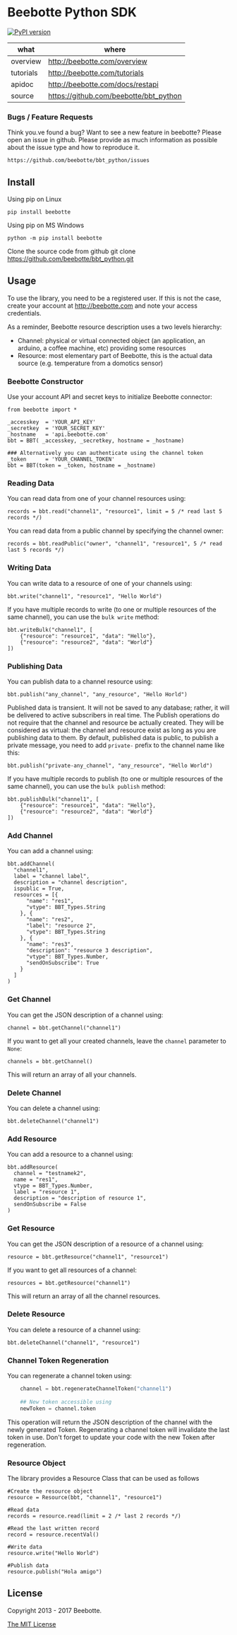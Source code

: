 Beebotte Python SDK
===================

[![PyPI version](https://badge.fury.io/py/beebotte.svg)](https://badge.fury.io/py/beebotte)

| what          | where                                  |
|---------------|----------------------------------------|
| overview      | http://beebotte.com/overview           |
| tutorials     | http://beebotte.com/tutorials          |
| apidoc        | http://beebotte.com/docs/restapi       |
| source        | https://github.com/beebotte/bbt_python |

### Bugs / Feature Requests

Think you.ve found a bug? Want to see a new feature in beebotte? Please open an
issue in github. Please provide as much information as possible about the issue type and how to reproduce it.

    https://github.com/beebotte/bbt_python/issues

## Install

Using pip on Linux

    pip install beebotte

Using pip on MS Windows

    python -m pip install beebotte
  
Clone the source code from github
    git clone https://github.com/beebotte/bbt_python.git
  
## Usage
To use the library, you need to be a registered user. If this is not the case, create your account at <http://beebotte.com> and note your access credentials.

As a reminder, Beebotte resource description uses a two levels hierarchy:

* Channel: physical or virtual connected object (an application, an arduino, a coffee machine, etc) providing some resources
* Resource: most elementary part of Beebotte, this is the actual data source (e.g. temperature from a domotics sensor)
  
### Beebotte Constructor
Use your account API and secret keys to initialize Beebotte connector:

    from beebotte import *
    
    _accesskey  = 'YOUR_API_KEY'
    _secretkey  = 'YOUR_SECRET_KEY'
    _hostname   = 'api.beebotte.com'
    bbt = BBT( _accesskey, _secretkey, hostname = _hostname)
    
    ### Alternatively you can authenticate using the channel token
    _token      = 'YOUR_CHANNEL_TOKEN'
    bbt = BBT(token = _token, hostname = _hostname)

### Reading Data
You can read data from one of your channel resources using:

    records = bbt.read("channel1", "resource1", limit = 5 /* read last 5 records */)
    
You can read data from a public channel by specifying the channel owner:

    records = bbt.readPublic("owner", "channel1", "resource1", 5 /* read last 5 records */)
    
### Writing Data
You can write data to a resource of one of your channels using:

    bbt.write("channel1", "resource1", "Hello World")
    
If you have multiple records to write (to one or multiple resources of the same channel), you can use the `bulk write` method:

    bbt.writeBulk("channel1", [
        {"resource": "resource1", "data": "Hello"},
        {"resource": "resource2", "data": "World"}
    ])

### Publishing Data
You can publish data to a channel resource using:

    bbt.publish("any_channel", "any_resource", "Hello Horld")

Published data is transient. It will not be saved to any database; rather, it will be delivered to active subscribers in real time. 
The Publish operations do not require that the channel and resource be actually created. 
They will be considered as virtual: the channel and resource exist as long as you are publishing data to them. 
By default, published data is public, to publish a private message, you need to add `private-` prefix to the channel name like this:

    bbt.publish("private-any_channel", "any_resource", "Hello World")

If you have multiple records to publish (to one or multiple resources of the same channel), you can use the `bulk publish` method:

    bbt.publishBulk("channel1", [
        {"resource": "resource1", "data": "Hello"},
        {"resource": "resource2", "data": "World"}
    ])

### Add Channel
You can add a channel using:

    bbt.addChannel(
      "channel1",
      label = "channel label",
      description = "channel description",
      ispublic = True,
      resources = [{
          "name": "res1",
          "vtype": BBT_Types.String
        }, {
          "name": "res2",
          "label": "resource 2",
          "vtype": BBT_Types.String
        }, {
          "name": "res3",
          "description": "resource 3 description",
          "vtype": BBT_Types.Number,
          "sendOnSubscribe": True
        }
      ]
    )

### Get Channel
You can get the JSON description of a channel using:

    channel = bbt.getChannel("channel1")

If you want to get all your created channels, leave the `channel` parameter to `None`:

    channels = bbt.getChannel()

This will return an array of all your channels. 

### Delete Channel
You can delete a channel using:

    bbt.deleteChannel("channel1")

### Add Resource
You can add a resource to a channel using:

    bbt.addResource(
      channel = "testnamek2",
      name = "res1",
      vtype = BBT_Types.Number,
      label = "resource 1",
      description = "description of resource 1",
      sendOnSubscribe = False
    )

### Get Resource
You can get the JSON description of a resource of a channel using:

    resource = bbt.getResource("channel1", "resource1")

If you want to get all resources of a channel:

    resources = bbt.getResource("channel1")

This will return an array of all the channel resources. 

### Delete Resource
You can delete a resource of a channel using:

    bbt.deleteChannel("channel1", "resource1")

### Channel Token Regeneration
You can regenerate a channel token using:

```python
    channel = bbt.regenerateChannelToken("channel1")
    
    ## New token accessible using
    newToken = channel.token
```

This operation will return the JSON description of the channel with the newly generated Token.
Regenerating a channel token will invalidate the last token in use. 
Don't forget to update your code with the new Token after regeneration.

### Resource Object
The library provides a Resource Class that can be used as follows

    #Create the resource object
    resource = Resource(bbt, "channel1", "resource1")
    
    #Read data
    records = resource.read(limit = 2 /* last 2 records */)
    
    #Read the last written record
    record = resource.recentVal()
    
    #Write data
    resource.write("Hello World")
    
    #Publish data
    resource.publish("Hola amigo")

## License
Copyright 2013 - 2017 Beebotte.

[The MIT License](http://opensource.org/licenses/MIT)
